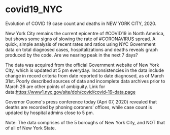 # covid19_NYC
Evolution of COVID 19 case count and deaths in NEW YORK CITY, 2020.

New York City remains the current epicentre of #COVID19 in North America, but shows some signs of slowing the rate of #CORONAVIRUS spread. 
A quick, simple analysis of recent rates and ratios using NYC Government data on total diagnosed cases, hospitalizations and deaths reveals graph produced by the code.
Are we nearing peak in the next 7 days?

The data was acquired from the official Government website of New York City, which is updated at 5 pm everyday. Inconsistencies in the data include change in record criteria from date reported to date diagnosed, as of March 31st.  Poorly described sources of data and incomplete data archives prior to March 26 are other points of ambiguity.
Link for data:https://www1.nyc.gov/site/doh/covid/covid-19-data.page

Governor Cuomo's press conference today (Apri 07, 2020) revealed that deaths are recorded by phoning coroners' offices, while case count is updated by hospital admins close to 5 pm.

Note: The data comprises of the 5 boroughs of New York City, and NOT that of all of New York State.
